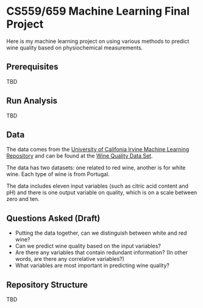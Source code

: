 # CS559/659 Machine Learning Final Project

Here is my machine learning project on using various methods to predict wine
quality based on physiochemical measurements.


## Prerequisites

TBD


## Run Analysis

TBD


## Data

The data comes from the [University of Califonia Irvine Machine Learning
Repository][uci] and can be found at the [Wine Quality Data Set][wine].

The data has two datasets: one related to red wine, another is for white wine.
Each type of wine is from Portugal.

The data includes eleven input variables (such as citric acid content and pH)
and there is one output variable on quality, which is on a scale between zero
and ten.

[uci]: http://archive.ics.uci.edu/ml/index.html
[wine]: http://archive.ics.uci.edu/ml/datasets/Wine+Quality


## Questions Asked (Draft)

- Putting the data together, can we distinguish between white and red wine?
- Can we predict wine quality based on the input variables?
- Are there any variables that contain redundant information? (In other words,
  are there any correlative variables?)
- What variables are most important in predicting wine quality?


## Repository Structure

TBD
